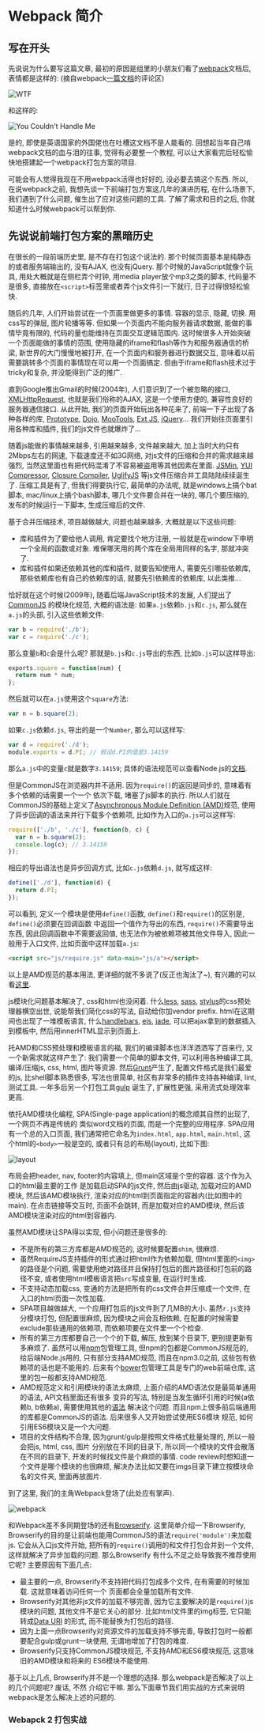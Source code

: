 # Webpack 简介

## 写在开头
先说说为什么要写这篇文章, 最初的原因是组里的小朋友们看了[webpack](http://webpack.github.io/)文档后,
表情都是这样的: (摘自webpack[一篇文档](http://webpack.github.io/docs/usage.html)的评论区)

![WTF](wtf.jpg)

和这样的:

![You Couldn't Handle Me](couldn't-handle.jpg)

是的, 即使是英语国家的外国佬也在吐槽这文档不是人能看的. 回想起当年自己啃webpack文档的血与泪的往事,
觉得有必要整一个教程, 可以让大家看完后轻松愉快地搭建起一个webpack打包方案的项目.

可能会有人觉得我现在不用webpack活得也好好的, 没必要去搞这个东西. 所以, 在说webpack之前,
我想先谈一下前端打包方案这几年的演进历程, 在什么场景下, 我们遇到了什么问题, 催生出了应对这些问题的工具.
了解了需求和目的之后, 你就知道什么时候webpack可以帮到你.

## 先说说前端打包方案的黑暗历史
在很长的一段前端历史里, 是不存在打包这个说法的. 那个时候页面基本是纯静态的或者服务端输出的,
没有AJAX, 也没有jQuery. 那个时候的JavaScript就像个玩具, 用处大概就是在侧栏弄个时钟,
用media player放个mp3之类的脚本, 代码量不是很多, 直接放在`<script>`标签里或者弄个js文件引一下就行,
日子过得很轻松愉快.

随后的几年, 人们开始尝试在一个页面里做更多的事情. 容器的显示, 隐藏, 切换. 用css写的弹层,
图片轮播等等. 但如果一个页面内不能向服务器请求数据, 能做的事情毕竟有限的, 代码的量也能维持在页面交互逻辑范围内.
这时候很多人开始突破一个页面能做的事情的范围, 使用隐藏的iframe和flash等作为和服务器通信的桥梁,
新世界的大门慢慢地被打开, 在一个页面内和服务器进行数据交互, 意味着以前需要跳转多个页面的事情现在可以用一个页面搞定.
但由于iframe和flash技术过于tricky和复杂, 并没能得到广泛的推广.

直到Google推出Gmail的时候(2004年), 人们意识到了一个被忽略的接口, [XMLHttpRequest](https://developer.mozilla.org/en-US/docs/Web/API/XMLHttpRequest),
也就是我们俗称的AJAX, 这是一个使用方便的, 兼容性良好的服务器通信接口. 从此开始,
我们的页面开始玩出各种花来了, 前端一下子出现了各种各样的库, [Prototype](http://prototypejs.org/), [Dojo](https://dojotoolkit.org/), [MooTools](http://mootools.net/), [Ext JS](https://www.sencha.com/products/extjs/), [jQuery](https://jquery.com/)... 我们开始往页面里引用各种库和插件, 我们的js文件也就爆炸了...

随着js能做的事情越来越多, 引用越来越多, 文件越来越大, 加上当时大约只有2Mbps左右的网速, 下载速度还不如3G网络,
对js文件的压缩和合并的需求越来越强烈, 当然这里面也有把代码混淆了不容易被盗用等其他因素在里面. [JSMin](http://crockford.com/javascript/jsmin), [YUI Compressor](http://yui.github.io/yuicompressor/), [Closure Compiler](https://developers.google.com/closure/compiler/), [UglifyJS](http://lisperator.net/uglifyjs/) 等js文件压缩合并工具陆陆续续诞生了. 压缩工具是有了, 但我们得要执行它, 最简单的办法呢, 就是windows上搞个bat脚本,
mac/linux上搞个bash脚本, 哪几个文件要合并在一块的, 哪几个要压缩的, 发布的时候运行一下脚本,
生成压缩后的文件.

基于合并压缩技术, 项目越做越大, 问题也越来越多, 大概就是以下这些问题:
* 库和插件为了要给他人调用, 肯定要找个地方注册, 一般就是在window下申明一个全局的函数或对象.
  难保哪天用的两个库在全局用同样的名字, 那就冲突了.
* 库和插件如果还依赖其他的库和插件, 就要告知使用人, 需要先引哪些依赖库, 那些依赖库也有自己的依赖库的话,
  就要先引依赖库的依赖库, 以此类推...

恰好就在这个时候(2009年), 随着后端JavaScript技术的发展, 人们提出了[CommonJS](http://wiki.commonjs.org/wiki/Modules/1.1.1)
的模块化规范, 大概的语法是: 如果`a.js`依赖`b.js`和`c.js`, 那么就在`a.js`的头部, 引入这些依赖文件:
```js
var b = require('./b');
var c = require('./c');
```
那么变量`b`和`c`会是什么呢? 那就是`b.js`和`c.js`导出的东西, 比如`b.js`可以这样导出:
```js
exports.square = function(num) {
  return num * num;
};
```
然后就可以在`a.js`使用这个`square`方法:
```js
var n = b.square(2);
```
如果`c.js`依赖`d.js`, 导出的是一个`Number`, 那么可以这样写:
```js
var d = require('./d');
module.exports = d.PI; // 假设d.PI的值是3.14159
```
那么`a.js`中的变量`c`就是数字`3.14159`;
具体的语法规范可以查看Node.js的[文档](https://nodejs.org/dist/latest-v6.x/docs/api/modules.html).


但是CommonJS在浏览器内并不适用. 因为`require()`的返回是同步的, 意味着有多个依赖的话需要一个一个
依次下载, 堵塞了js脚本的执行. 所以人们就在CommonJS的基础上定义了[Asynchronous Module Definition (AMD)](https://github.com/amdjs/amdjs-api)规范, 使用了异步回调的语法来并行下载多个依赖项,
比如作为入口的`a.js`可以这样写:
```js
require(['./b', './c'], function(b, c) {
  var n = b.square(2);
  console.log(c); // 3.14159
});
```
相应的导出语法也是异步回调方式, 比如`c.js`依赖`d.js`, 就写成这样:
```js
define(['./d'], function(d) {
  return d.PI;
});
```
可以看到, 定义一个模块是使用`define()`函数, `define()`和`require()`的区别是, `define()`必须要在回调函数
中返回一个值作为导出的东西, `require()`不需要导出东西, 因此回调函数中不需要返回值, 也无法作为被依赖项被其他文件导入,
因此一般用于入口文件, 比如页面中这样加载`a.js`:
```html
<script src="js/require.js" data-main="js/a"></script>
```
以上是AMD规范的基本用法, 更详细的就不多说了(反正也淘汰了~), 有兴趣的可以看[这里](http://requirejs.org/docs/api.html).

js模块化问题基本解决了, css和html也没闲着. 什么[less](http://lesscss.org/),
[sass](http://sass-lang.com/), [stylus](http://stylus-lang.com/)的css预处理器横空出世,
说能帮我们简化css的写法, 自动给你加vendor prefix. html在这期间也出现了一堆模板语言,
什么[handlebars](http://handlebarsjs.com/), [ejs](http://www.embeddedjs.com/),
[jade](http://jade-lang.com/), 可以把ajax拿到的数据插入到模板中, 然后用innerHTML显示到页面上.

托AMD和CSS预处理和模板语言的福, 我们的编译脚本也洋洋洒洒写了百来行, 又一个新需求就这样产生了:
我们需要一个简单的脚本文件, 可以利用各种编译工具, 编译/压缩js, css, html, 图片等资源.
然后[Grunt](http://gruntjs.com/)产生了, 配置文件格式是我们最爱的js, 比shell脚本熟悉很多,
写法也很简单, 社区有非常多的插件支持各种编译, lint, 测试工具. 一年多后另一个打包工具[gulp](http://gulpjs.com/)
诞生了, 扩展性更强, 采用流式处理效率更高.

依托AMD模块化编程, SPA(Single-page application)的概念顺其自然的出现了, 一个网页不再是传统的
类似word文档的页面, 而是一个完整的应用程序. SPA应用有一个总的入口页面, 我们通常把它命名为`index.html`,
`app.html`, `main.html`, 这个html的`<body>`一般是空的, 或者只有总的布局(layout), 比如下图:

![layout](layout.png)

布局会把header, nav, footer的内容填上, 但main区域是个空的容器. 这个作为入口的html最主要的工作
是加载启动SPA的js文件, 然后由js驱动, 加载对应的AMD模块, 然后该AMD模块执行, 渲染对应的html到页面指定的容器内(比如图中的main).
在点击链接等交互时, 页面不会跳转, 而是加载对应的AMD模块, 然后该AMD模块渲染对应的html到容器内.

虽然AMD模块让SPA得以实现, 但小问题还是很多的:
* 不是所有的第三方库都是AMD规范的, 这时候要配置`shim`, 很麻烦.
* 虽然RequireJS支持插件的形式通过把html作为依赖加载, 但html里面的`<img>`的路径是个问题,
  需要使用绝对路径并且保持打包后的图片路径和打包前的路径不变, 或者使用html模板语言把`src`写成变量,
  在运行时生成.
* 不支持动态加载css, 变通的方法是把所有的css文件合并压缩成一个文件, 在入口的html页面一次性加载.
* SPA项目越做越大, 一个应用打包后的js文件到了几MB的大小. 虽然`r.js`支持分模块打包, 但配置很麻烦,
  因为模块之间会互相依赖, 在配置的时候需要exclude那些通用的依赖项, 而依赖项要在文件里一个个检查.
* 所有的第三方库都要自己一个个的下载, 解压, 放到某个目录下, 更别提更新有多麻烦了.
  虽然可以用[npm](https://www.npmjs.com/)包管理工具, 但npm的包都是CommonJS规范的,
  给后端Node.js用的, 只有部分支持AMD规范, 而且在npm3.0之前, 这些包有依赖项的话也是不能用的.
  后来有个[bower](https://bower.io/)包管理工具是专门的web前端仓库, 这里的包一般都支持AMD规范.
* AMD规范定义和引用模块的语法太麻烦, 上面介绍的AMD语法仅是最简单通用的语法, API文档里面还有很多
  变异的写法, 特别是当发生循环引用的时候(a依赖b, b依赖a), 需要使用其他的[语法](http://requirejs.org/docs/api.html#circular)
  解决这个问题. 而且npm上很多前后端通用的库都是CommonJS的语法. 后来很多人又开始尝试使用ES6模块
  规范, 如何引用ES6模块又是一个大问题.
* 项目的文件结构不合理, 因为grunt/gulp是按照文件格式批量处理的, 所以一般会把js, html, css, 图片
  分别放在不同的目录下, 所以同一个模块的文件会散落在不同的目录下, 开发的时候找文件是个麻烦的事情.
  code review时想知道一个文件是哪个模块的也很麻烦, 解决办法比如又要在imgs目录下建立按模块命名的文件夹,
  里面再放图片.

到了这里, 我们的主角Webpack登场了(此处应有掌声).

![webpack](what-is-webpack.png)

和Webpack差不多同期登场的还有[Browserify](http://browserify.org/). 这里简单介绍一下Browserify,
Browserify的目的是让前端也能用CommonJS的语法`require('module')`来加载js. 它会从入口js文件开始,
把所有的`require()`调用的和文件打包合并到一个文件, 这样就解决了异步加载的问题. 那么Browserify
有什么不足之处导致我不推荐使用它呢? 主要原因有下面几点:
* 最主要的一点, Browserify不支持把代码打包成多个文件, 在有需要的时候加载. 这就意味着访问任何一个
  页面都会全量加载所有文件.
* Browserify对其他非js文件的加载不够完善, 因为它主要解决的是`require()`js模块的问题,
  其他文件不是它关心的部分. 比如html文件里的img标签, 它只能转成[Data URI](https://en.wikipedia.org/wiki/Data_URI_scheme)
  的形式, 而不能替换为打包后的路径.
* 因为上面一点Browserify对资源文件的加载支持不够完善, 导致打包时一般都要配合gulp或grunt一块使用,
  无谓地增加了打包的难度.
* Browserify只支持CommonJS模块规范, 不支持AMD和ES6模块规范, 这意味旧的AMD模块和将来的
  ES6模块不能使用.

基于以上几点, Browserify并不是一个理想的选择. 那么webpack是否解决了以上的几个问题呢? 废话, 不然
介绍它干嘛. 那么下面章节我们用实战的方式来说明webpack是怎么解决上述的问题的.

### Webapck 2 打包实战
